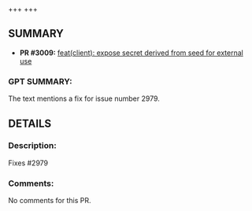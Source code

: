 +++
+++
## SUMMARY
- **PR #3009:** [feat(client): expose secret derived from seed for external use](https://github.com/fedimint/fedimint/pull/3009)

### GPT SUMMARY:
The text mentions a fix for issue number 2979.

## DETAILS
### Description:
Fixes #2979

### Comments:
No comments for this PR.

